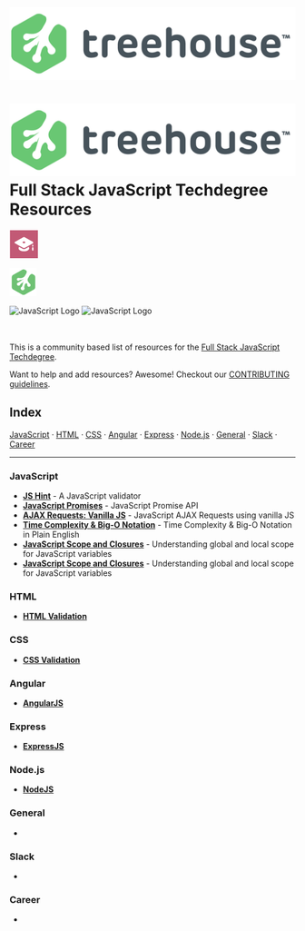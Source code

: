 ![Treehouse Logo](repo-imgs/treehouse_and_logo.png "Team Treehouse")

# ![Treehouse Logo](repo-imgs/treehouse_and_logo.png "Team Treehouse") Full Stack JavaScript Techdegree Resources

![Full Stack JavaScript Techdegree](repo-imgs/fsjs.png "FSJS") 





![Treehouse Logo](repo-imgs/frogprint.png)

<img src="https://d1qb2nb5cznatu.cloudfront.net/startups/i/71057-8d5d40b4a62fd21da2444b852e07ca85-medium_jpg.jpg?buster=1427434086" alt="JavaScript Logo" height="50px" style="display: inline-block"/>

<img src="https://upload.wikimedia.org/wikipedia/commons/thumb/9/99/Unofficial_JavaScript_logo_2.svg/440px-Unofficial_JavaScript_logo_2.svg.png" alt="JavaScript Logo" height="50px"/>

This is a community based list of resources for the [Full Stack JavaScript Techdegree](https://www.teamtreehouse.com).

Want to help and add resources? Awesome! Checkout our [CONTRIBUTING guidelines](CONTRIBUTING.md).

## Index

[JavaScript](#JavaScript) ·
[HTML](#HTML) ·
[CSS](#CSS) ·
[Angular](#Angular) ·
[Express](#Express) ·
[Node.js](#Node.js) ·
[General](#General) ·
[Slack](#Slack) ·
[Career](#Career)

-------

### JavaScript
* **[JS Hint](http://jshint.com/)** - A JavaScript validator
* **[JavaScript Promises](https://davidwalsh.name/promises)** - JavaScript Promise API
* **[AJAX Requests: Vanilla JS](https://davidwalsh.name/xmlhttprequest)** - JavaScript AJAX Requests using vanilla JS
* **[Time Complexity & Big-O Notation](https://medium.freecodecamp.com/time-is-complex-but-priceless-f0abd015063c#.6a4s0p49a)** - Time Complexity & Big-O Notation in Plain English
* **[JavaScript Scope and Closures](https://css-tricks.com/javascript-scope-closures/)** - Understanding global and local scope for JavaScript variables
* **[JavaScript Scope and Closures](https://css-tricks.com/javascript-scope-closures/)** - Understanding global and local scope for JavaScript variables 

### HTML

* **[HTML Validation](https://validator.w3.org/)**

### CSS

* **[CSS Validation](https://jigsaw.w3.org/css-validator/)**

### Angular

* **[AngularJS](https://angularjs.org)**

### Express

* **[ExpressJS](http://expressjs.com)**

### Node.js

* **[NodeJS](https://nodejs.org/en/)**

### General

*

### Slack

*

### Career

*
